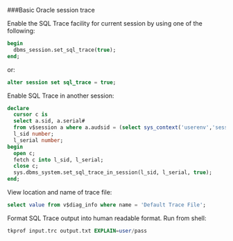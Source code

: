 ###Basic Oracle session trace

Enable the SQL Trace facility for current session by using one of the following:
```sql
begin
  dbms_session.set_sql_trace(true);
end;
```
or:
```sql
alter session set sql_trace = true;
```

Enable SQL Trace in another session:
```sql
declare
  cursor c is
  select a.sid, a.serial#
  from v$session a where a.audsid = (select sys_context('userenv','sessionid') session_id from dual);
  l_sid number;
  l_serial number;
begin
  open c;
  fetch c into l_sid, l_serial;
  close c;
  sys.dbms_system.set_sql_trace_in_session(l_sid, l_serial, true);
end;
```

View location and name of trace file:
```sql
select value from v$diag_info where name = 'Default Trace File';
```

Format SQL Trace output into human readable format.
Run from shell:
```sql
tkprof input.trc output.txt EXPLAIN=user/pass
```